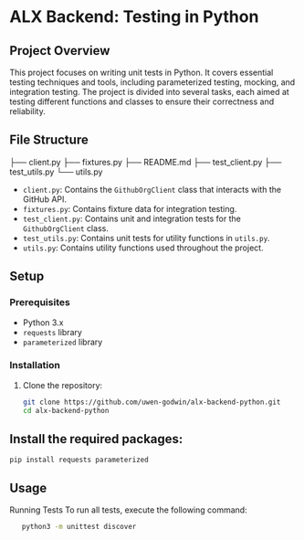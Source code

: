 # ALX Backend: Testing in Python

## Project Overview

This project focuses on writing unit tests in Python. It covers essential testing techniques and tools, including parameterized testing, mocking, and integration testing. The project is divided into several tasks, each aimed at testing different functions and classes to ensure their correctness and reliability.

## File Structure

├── client.py
├── fixtures.py
├── README.md
├── test_client.py
├── test_utils.py
└── utils.py


- `client.py`: Contains the `GithubOrgClient` class that interacts with the GitHub API.
- `fixtures.py`: Contains fixture data for integration testing.
- `test_client.py`: Contains unit and integration tests for the `GithubOrgClient` class.
- `test_utils.py`: Contains unit tests for utility functions in `utils.py`.
- `utils.py`: Contains utility functions used throughout the project.

## Setup

### Prerequisites

- Python 3.x
- `requests` library
- `parameterized` library

### Installation

1. Clone the repository:
   ```sh
   git clone https://github.com/uwen-godwin/alx-backend-python.git
   cd alx-backend-python


## Install the required packages:
    
    pip install requests parameterized



## Usage

Running Tests
  To run all tests, execute the following command:
  ```sh
     python3 -m unittest discover
 

